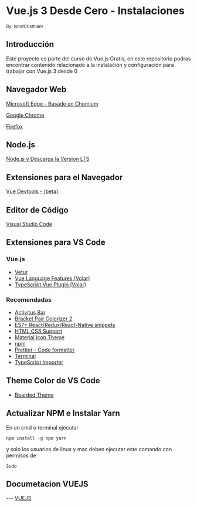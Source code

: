 # Vue.js 3 Desde Cero - Instalaciones
<!-- nota editado por -->
<small>By: IsnotCristhianr</small><br/>
## Introducción
Este proyecto es parte del curso de Vue.js Gratis, en este repositorio
podras encontrar contenido  relacionado a la instalación y configuración para trabajar con Vue.js 3 desde 0


## Navegador Web

[Microsoft Edge - Basado en Chomium](https://www.microsoft.com/es-es/edge?r=1)

[Google Chrome](https://www.google.com/intl/es/chrome/?brand=UUXU&gclid=CjwKCAiA0KmPBhBqEiwAJqKK47vqiV1hXK_RwWXTS2y7ebL8UqJMFQmYBxc7p6-yTW7N-wlHs9q1ZxoC1hcQAvD_BwE&gclsrc=aw.ds)

[Firefox](https://www.mozilla.org/es-MX/firefox/new/)

## Node.js

[Node.js y Descarga la Version LTS](https://nodejs.org/es/)

## Extensiones para el Navegador

[Vue Devtools - (beta)](https://microsoftedge.microsoft.com/addons/detail/vuejs-devtools/olofadcdnkkjdfgjcmjaadnlehnnihnl)

## Editor de Código

[Visual Studio Code](https://code.visualstudio.com/)

## Extensiones para VS Code

### Vue.js

- [Vetur](https://marketplace.visualstudio.com/items?itemName=octref.vetur)
- [Vue Language Features (Volar)](https://marketplace.visualstudio.com/items?itemName=johnsoncodehk.volar)
- [TypeScript Vue Plugin (Volar)](https://marketplace.visualstudio.com/items?itemName=johnsoncodehk.vscode-typescript-vue-plugin)

### Recomendadas

- [Activitus Bar](https://marketplace.visualstudio.com/items?itemName=Gruntfuggly.activitusbar)
- [Bracket Pair Colorizer 2](https://marketplace.visualstudio.com/items?itemName=CoenraadS.bracket-pair-colorizer-2)
- [ES7+ React/Redux/React-Native snippets](https://marketplace.visualstudio.com/items?itemName=dsznajder.es7-react-js-snippets)
- [HTML CSS Support](https://marketplace.visualstudio.com/items?itemName=ecmel.vscode-html-css)
- [Material Icon Theme](https://marketplace.visualstudio.com/items?itemName=PKief.material-icon-theme)
- [npm](https://marketplace.visualstudio.com/items?itemName=eg2.vscode-npm-script)
- [Prettier - Code formatter](https://marketplace.visualstudio.com/items?itemName=esbenp.prettier-vscode)
- [Terminal](https://marketplace.visualstudio.com/items?itemName=formulahendry.terminal)
- [TypeScript Importer](https://marketplace.visualstudio.com/items?itemName=pmneo.tsimporter)

## Theme Color de VS Code

- [Bearded Theme](https://marketplace.visualstudio.com/items?itemName=BeardedBear.beardedtheme)

## Actualizar NPM e Instalar Yarn

En un cmd o terminal ejecutar 

~~~
npm install -g npm yarn 
~~~
y solo los usuarios de linux y mac deben ejecutar este comando con permisos de 

~~~
Sudo
~~~

## Documetacion VUEJS
--- [VUEJS](https://vuejs.org/)